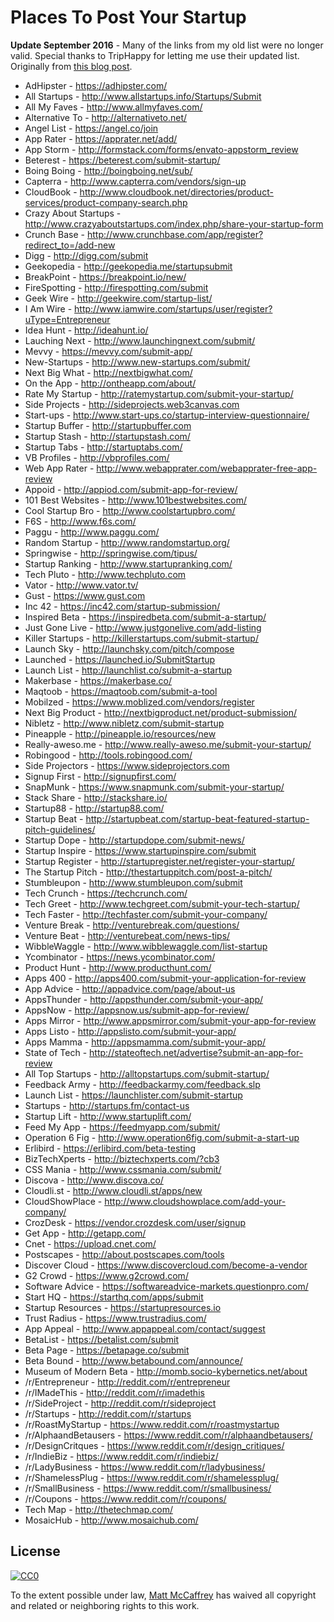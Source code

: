 # Places To Post Your Startup

**Update September 2016** - Many of the links from my old list were no longer valid. Special thanks to TripHappy for letting me use their updated list. Originally from [this blog post](https://triphappy.com/blog/131-startup-directories-to-promote-your-startup/1).

* AdHipster - https://adhipster.com/
* All Startups - http://www.allstartups.info/Startups/Submit
* All My Faves - http://www.allmyfaves.com/
* Alternative To - http://alternativeto.net/
* Angel List - https://angel.co/join
* App Rater - https://apprater.net/add/
* App Storm - http://formstack.com/forms/envato-appstorm_review
* Beterest - https://beterest.com/submit-startup/
* Boing Boing - http://boingboing.net/sub/
* Capterra - http://www.capterra.com/vendors/sign-up
* CloudBook - http://www.cloudbook.net/directories/product-services/product-company-search.php
* Crazy About Startups - http://www.crazyaboutstartups.com/index.php/share-your-startup-form
* Crunch Base - http://www.crunchbase.com/app/register?redirect_to=/add-new
* Digg - http://digg.com/submit
* Geekopedia - http://geekopedia.me/startupsubmit
* BreakPoint - https://breakpoint.io/new/
* FireSpotting - http://firespotting.com/submit
* Geek Wire - http://geekwire.com/startup-list/
* I Am Wire - http://www.iamwire.com/startups/user/register?uType=Entrepreneur
* Idea Hunt - http://ideahunt.io/
* Lauching Next - http://www.launchingnext.com/submit/
* Mevvy - https://mevvy.com/submit-app/
* New-Startups - http://www.new-startups.com/submit/
* Next Big What - http://nextbigwhat.com/
* On the App - http://ontheapp.com/about/
* Rate My Startup - http://ratemystartup.com/submit-your-startup/
* Side Projects - http://sideprojects.web3canvas.com
* Start-ups - http://www.start-ups.co/startup-interview-questionnaire/
* Startup Buffer - http://startupbuffer.com
* Startup Stash - http://startupstash.com/
* Startup Tabs - http://startuptabs.com/
* VB Profiles - http://vbprofiles.com/
* Web App Rater - http://www.webapprater.com/webapprater-free-app-review
* Appoid - http://appiod.com/submit-app-for-review/
* 101 Best Websites - http://www.101bestwebsites.com/
* Cool Startup Bro - http://www.coolstartupbro.com/
* F6S - http://www.f6s.com/
* Paggu - http://www.paggu.com/
* Random Startup - http://www.randomstartup.org/
* Springwise - http://springwise.com/tipus/
* Startup Ranking - http://www.startupranking.com/
* Tech Pluto - http://www.techpluto.com
* Vator - http://www.vator.tv/
* Gust - https://www.gust.com
* Inc 42 - https://inc42.com/startup-submission/
* Inspired Beta - https://inspiredbeta.com/submit-a-startup/
* Just Gone Live - http://www.justgonelive.com/add-listing
* Killer Startups - http://killerstartups.com/submit-startup/
* Launch Sky - http://launchsky.com/pitch/compose
* Launched - https://launched.io/SubmitStartup
* Launch List - http://launchlist.co/submit-a-startup
* Makerbase - https://makerbase.co/
* Maqtoob - https://maqtoob.com/submit-a-tool
* Mobilzed - https://www.moblized.com/vendors/register
* Next Big Product - http://nextbigproduct.net/product-submission/
* Nibletz - http://www.nibletz.com/submit-startup
* Pineapple - http://pineapple.io/resources/new
* Really-aweso.me - http://www.really-aweso.me/submit-your-startup/
* Robingood - http://tools.robingood.com/
* Side Projectors - https://www.sideprojectors.com
* Signup First - http://signupfirst.com/
* SnapMunk - https://www.snapmunk.com/submit-your-startup/
* Stack Share - http://stackshare.io/
* Startup88 - http://startup88.com/
* Startup Beat - http://startupbeat.com/startup-beat-featured-startup-pitch-guidelines/
* Startup Dope - http://startupdope.com/submit-news/
* Startup Inspire - https://www.startupinspire.com/submit
* Startup Register - http://startupregister.net/register-your-startup/
* The Startup Pitch - http://thestartuppitch.com/post-a-pitch/
* Stumbleupon - http://www.stumbleupon.com/submit
* Tech Crunch - https://techcrunch.com/
* Tech Greet - http://www.techgreet.com/submit-your-tech-startup/
* Tech Faster - http://techfaster.com/submit-your-company/
* Venture Break - http://venturebreak.com/questions/
* Venture Beat - http://venturebeat.com/news-tips/
* WibbleWaggle - http://www.wibblewaggle.com/list-startup
* Ycombinator - https://news.ycombinator.com/
* Product Hunt - http://www.producthunt.com/
* Apps 400 - http://apps400.com/submit-your-application-for-review
* App Advice - http://appadvice.com/page/about-us
* AppsThunder - http://appsthunder.com/submit-your-app/
* AppsNow - http://appsnow.us/submit-app-for-review/
* Apps Mirror - http://www.appsmirror.com/submit-your-app-for-review
* Apps Listo - http://appslisto.com/submit-your-app/
* Apps Mamma - http://appsmamma.com/submit-your-app/
* State of Tech - http://stateoftech.net/advertise?submit-an-app-for-review
* All Top Startups - http://alltopstartups.com/submit-startup/
* Feedback Army - http://feedbackarmy.com/feedback.slp
* Launch List - https://launchlister.com/submit-startup
* Startups - http://startups.fm/contact-us
* Startup Lift - http://www.startuplift.com/
* Feed My App - https://feedmyapp.com/submit/
* Operation 6 Fig - http://www.operation6fig.com/submit-a-start-up
* Erlibird - https://erlibird.com/beta-testing
* BizTechXperts - http://biztechxperts.com/?cb3
* CSS Mania - http://www.cssmania.com/submit/
* Discova - http://www.discova.co/
* Cloudli.st - http://www.cloudli.st/apps/new
* CloudShowPlace - http://www.cloudshowplace.com/add-your-company/
* CrozDesk - https://vendor.crozdesk.com/user/signup
* Get App - http://getapp.com/
* Cnet - https://upload.cnet.com/
* Postscapes - http://about.postscapes.com/tools
* Discover Cloud - https://www.discovercloud.com/become-a-vendor
* G2 Crowd - https://www.g2crowd.com/
* Software Advice - https://softwareadvice-markets.questionpro.com/
* Start HQ - https://starthq.com/apps/submit
* Startup Resources - https://startupresources.io
* Trust Radius - https://www.trustradius.com/
* App Appeal - http://www.appappeal.com/contact/suggest
* BetaList - https://betalist.com/submit
* Beta Page - https://betapage.co/submit
* Beta Bound - http://www.betabound.com/announce/
* Museum of Modern Beta - http://momb.socio-kybernetics.net/about
* /r/Entrepreneur - http://reddit.com/r/entrepreneur
* /r/IMadeThis - http://reddit.com/r/imadethis
* /r/SideProject - http://reddit.com/r/sideproject
* /r/Startups - http://reddit.com/r/startups
* /r/RoastMyStartup - https://www.reddit.com/r/roastmystartup
* /r/AlphaandBetausers - https://www.reddit.com/r/alphaandbetausers/
* /r/DesignCritques - https://www.reddit.com/r/design_critiques/
* /r/IndieBiz - https://www.reddit.com/r/indiebiz/
* /r/LadyBusiness - https://www.reddit.com/r/ladybusiness/
* /r/ShamelessPlug - https://www.reddit.com/r/shamelessplug/
* /r/SmallBusiness - https://www.reddit.com/r/smallbusiness/
* /r/Coupons - https://www.reddit.com/r/coupons/
* Tech Map - http://thetechmap.com/
* MosaicHub - http://www.mosaichub.com/

## License

[![CC0](http://i.creativecommons.org/p/zero/1.0/88x31.png)](http://creativecommons.org/publicdomain/zero/1.0/)

To the extent possible under law, [Matt McCaffrey](http://www.mattmccaffrey.com/) has waived all copyright and related or neighboring rights to this work.

